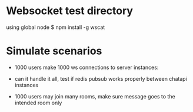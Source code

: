 # Websocket test directory

using global node
$ npm install -g wscat

# Simulate scenarios

- 1000 users make 1000 ws connections to server instances:

- can it handle it all, test if redis pubsub works properly between chatapi instances

- 1000 users may join many rooms, make sure message goes to the intended room only


